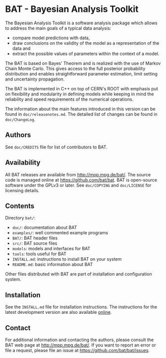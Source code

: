 BAT - Bayesian Analysis Toolkit
===============================

The Bayesian Analysis Toolkit is a software analysis package which allows
to address the main goals of a typical data analysis:

 - compare model predictions with data,
 - draw conclusions on the validity of the model as a representation
   of the data and
 - extract the possible values of parameters within the context of
   a model.

The BAT is based on Bayes' Theorem and is realized with the use of Markov
Chain Monte Carlo. This gives access to the full posterior probability
distribution and enables straightforward parameter estimation, limit
setting and uncertainty propagation.

The BAT is implemented in C++ on top of CERN's ROOT with emphasis put
on flexibility and modularity in defining models while keeping in mind
the reliability and speed requirements of the numerical operations.

The information about the main features introduced in this version
can be found in `doc/releasenotes.md`. The detailed list of changes
can be found in `doc/ChangeLog`.

Authors
--------

See `doc/CREDITS` file for list of contributors to BAT.

Availability
-------------

All BAT releases are available from http://mpp.mpg.de/bat/.  The
source code is managed online at https://github.com/bat/bat.  BAT is
open-source software under the GPLv3 or later.  See `doc/COPYING` and
`doc/LICENSE` for licensing details.

Contents
---------

Directory `bat/`:

* `doc/`: documentation about BAT
* `examples/`: well commented example programs
* `BAT/`: BAT header files
* `src/`: BAT source files
* `models`: models and interfaces for BAT
* `tools`: tools useful for BAT
* `INSTALL.md`: instructions to install BAT on your system
* `README.md`: basic information about BAT

Other files distributed with BAT are part of installation and configuration
system.

Installation
-------------

See the `INSTALL.md` file for installation instructions. The
instructions for the latest development version are also available
[online](https://github.com/bat/bat/blob/master/INSTALL.md).


Contact
-------------

For additional information and contacting the authors, please consult
the BAT web page at http://mpp.mpg.de/bat/. If you want to report an
error or file a request, please file an issue at
https://github.com/bat/bat/issues.
